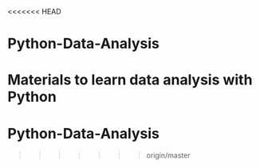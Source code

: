 <<<<<<< HEAD
# Python-Data-Analysis 
Materials to learn data analysis with Python
=======
# Python-Data-Analysis
>>>>>>> origin/master
